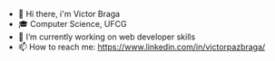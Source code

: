 

- 👋 Hi there, i'm Victor Braga  
- 🎓 Computer Science, UFCG 
- 🔭 I’m currently working on web developer skills
- 📫 How to reach me: https://www.linkedin.com/in/victorpazbraga/


